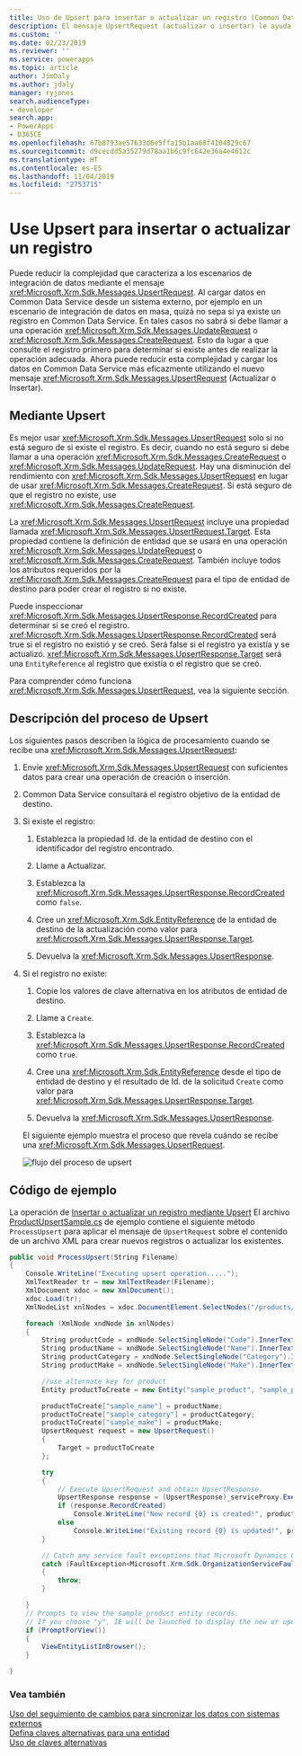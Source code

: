 ```yaml
---
title: Uso de Upsert para insertar o actualizar un registro (Common Data Service) | Microsoft Docs
description: El mensaje UpsertRequest (actualizar o insertar) le ayuda a simplificar varios escenarios de integración de datos en los que no sabe si ya existe un registro en Dynamics 365. En tales casos no sabrá si debe llamar a una operación UpdateRequest o CreateRequest. Esto da lugar a que consulte el registro primero para determinar si existe antes de realizar la operación adecuada. El mensaje UpsertRequest le ayuda a solucionar este problema
ms.custom: ''
ms.date: 02/23/2019
ms.reviewer: ''
ms.service: powerapps
ms.topic: article
author: JimDaly
ms.author: jdaly
manager: ryjones
search.audienceType:
- developer
search.app:
- PowerApps
- D365CE
ms.openlocfilehash: 67b8793ae57633d6e5ffa15b1aa68f4104829c67
ms.sourcegitcommit: d9cecdd5a35279d78aa1b6c9fc642e36a4e4612c
ms.translationtype: HT
ms.contentlocale: es-ES
ms.lasthandoff: 11/04/2019
ms.locfileid: "2753715"
---
```

# <a name="use-upsert-to-insert-or-update-a-record"></a>Use Upsert para insertar o actualizar un registro

Puede reducir la complejidad que caracteriza a los escenarios de integración de datos mediante el mensaje <xref:Microsoft.Xrm.Sdk.Messages.UpsertRequest>. Al cargar datos en Common Data Service desde un sistema externo, por ejemplo en un escenario de integración de datos en masa, quizá no sepa si ya existe un registro en Common Data Service. En tales casos no sabrá si debe llamar a una operación <xref:Microsoft.Xrm.Sdk.Messages.UpdateRequest> o <xref:Microsoft.Xrm.Sdk.Messages.CreateRequest>. Esto da lugar a que consulte el registro primero para determinar si existe antes de realizar la operación adecuada. Ahora puede reducir esta complejidad y cargar los datos en Common Data Service más eficazmente utilizando el nuevo mensaje <xref:Microsoft.Xrm.Sdk.Messages.UpsertRequest> (Actualizar o Insertar).  
  
<a name="BKMK_UsingUpsert"></a>   
## <a name="using-upsert"></a>Mediante Upsert  
 Es mejor usar <xref:Microsoft.Xrm.Sdk.Messages.UpsertRequest> solo si no está seguro de si existe el registro. Es decir, cuando no está seguro si debe llamar a una operación <xref:Microsoft.Xrm.Sdk.Messages.CreateRequest> o <xref:Microsoft.Xrm.Sdk.Messages.UpdateRequest>. Hay una disminución del rendimiento con <xref:Microsoft.Xrm.Sdk.Messages.UpsertRequest> en lugar de usar <xref:Microsoft.Xrm.Sdk.Messages.CreateRequest>. Si está seguro de que el registro no existe, use <xref:Microsoft.Xrm.Sdk.Messages.CreateRequest>.  
  
 La <xref:Microsoft.Xrm.Sdk.Messages.UpsertRequest> incluye una propiedad llamada <xref:Microsoft.Xrm.Sdk.Messages.UpsertRequest.Target>. Esta propiedad contiene la definición de entidad que se usará en una operación <xref:Microsoft.Xrm.Sdk.Messages.UpdateRequest> o <xref:Microsoft.Xrm.Sdk.Messages.CreateRequest>. También incluye todos los atributos requeridos por la <xref:Microsoft.Xrm.Sdk.Messages.CreateRequest> para el tipo de entidad de destino para poder crear el registro si no existe.  
  
 Puede inspeccionar <xref:Microsoft.Xrm.Sdk.Messages.UpsertResponse.RecordCreated> para determinar si se creó el registro. <xref:Microsoft.Xrm.Sdk.Messages.UpsertResponse.RecordCreated> será true si el registro no existió y se creó. Será false si el registro ya existía y se actualizó. <xref:Microsoft.Xrm.Sdk.Messages.UpsertResponse.Target> será una `EntityReference` al registro que existía o el registro que se creó.  
  
 Para comprender cómo funciona <xref:Microsoft.Xrm.Sdk.Messages.UpsertRequest>, vea la siguiente sección.  
  
<a name="BKMK_upsert"></a>   
## <a name="understanding-the-upsert-process"></a>Descripción del proceso de Upsert  
 Los siguientes pasos describen la lógica de procesamiento cuando se recibe una <xref:Microsoft.Xrm.Sdk.Messages.UpsertRequest>:  
  
1. Envíe <xref:Microsoft.Xrm.Sdk.Messages.UpsertRequest> con suficientes datos para crear una operación de creación o inserción.  
  
2. Common Data Service consultará el registro objetivo de la entidad de destino.  
  
3. Si existe el registro:  
  
   1.  Establezca la propiedad Id. de la entidad de destino con el identificador del registro encontrado.  
  
   2.  Llame a Actualizar.  
  
   3.  Establezca la <xref:Microsoft.Xrm.Sdk.Messages.UpsertResponse.RecordCreated> como `false`.  
  
   4.  Cree un <xref:Microsoft.Xrm.Sdk.EntityReference> de la entidad de destino de la actualización como valor para <xref:Microsoft.Xrm.Sdk.Messages.UpsertResponse.Target>.  
  
   5.  Devuelva la <xref:Microsoft.Xrm.Sdk.Messages.UpsertResponse>.  
  
4. Si el registro no existe:  
  
   1.  Copie los valores de clave alternativa en los atributos de entidad de destino.  
  
   2.  Llame a `Create`.  
  
   3.  Establezca la <xref:Microsoft.Xrm.Sdk.Messages.UpsertResponse.RecordCreated> como `true`.  
  
   4.  Cree una <xref:Microsoft.Xrm.Sdk.EntityReference> desde el tipo de entidad de destino y el resultado de Id. de la solicitud `Create` como valor para <xref:Microsoft.Xrm.Sdk.Messages.UpsertResponse.Target>.  
  
   5.  Devuelva la <xref:Microsoft.Xrm.Sdk.Messages.UpsertResponse>.  
  
   El siguiente ejemplo muestra el proceso que revela cuándo se recibe una <xref:Microsoft.Xrm.Sdk.Messages.UpsertRequest>.  
  
   ![flujo del proceso de upsert](media/upsert-flowchart-dynamics-crm-2015.png "flujo del proceso de upsert")  
  
<a name="BKMK_SampleCode"></a>   
## <a name="sample-code"></a>Código de ejemplo   
 La operación de [Insertar o actualizar un registro mediante Upsert](https://go.microsoft.com/fwlink/p/?LinkId=532924) El archivo [ProductUpsertSample.cs](https://code.msdn.microsoft.com/Insert-or-update-a-record-aa160870/sourcecode?fileId=136218&pathId=1243320355) de ejemplo contiene el siguiente método `ProcessUpsert` para aplicar el mensaje de `UpsertRequest` sobre el contenido de un archivo XML para crear nuevos registros o actualizar los existentes.  
  
```csharp
public void ProcessUpsert(String Filename)
{
    Console.WriteLine("Executing upsert operation.....");
    XmlTextReader tr = new XmlTextReader(Filename);
    XmlDocument xdoc = new XmlDocument();
    xdoc.Load(tr);
    XmlNodeList xnlNodes = xdoc.DocumentElement.SelectNodes("/products/product");

    foreach (XmlNode xndNode in xnlNodes)
    {
        String productCode = xndNode.SelectSingleNode("Code").InnerText;
        String productName = xndNode.SelectSingleNode("Name").InnerText;
        String productCategory = xndNode.SelectSingleNode("Category").InnerText;
        String productMake = xndNode.SelectSingleNode("Make").InnerText;

        //use alternate key for product
        Entity productToCreate = new Entity("sample_product", "sample_productcode", productCode);

        productToCreate["sample_name"] = productName;
        productToCreate["sample_category"] = productCategory;
        productToCreate["sample_make"] = productMake;
        UpsertRequest request = new UpsertRequest()
        {
            Target = productToCreate
        };

        try
        {
            // Execute UpsertRequest and obtain UpsertResponse. 
            UpsertResponse response = (UpsertResponse)_serviceProxy.Execute(request);
            if (response.RecordCreated)
                Console.WriteLine("New record {0} is created!", productName);
            else
                Console.WriteLine("Existing record {0} is updated!", productName);
        }

        // Catch any service fault exceptions that Microsoft Dynamics CRM throws.
        catch (FaultException<Microsoft.Xrm.Sdk.OrganizationServiceFault>)
        {
            throw;
        }

    }
    // Prompts to view the sample_product entity records.
    // If you choose "y", IE will be launched to display the new or updated records.
    if (PromptForView())
    {
        ViewEntityListInBrowser();
    }

}
```
  
### <a name="see-also"></a>Vea también  
 [Uso del seguimiento de cambios para sincronizar los datos con sistemas externos](use-change-tracking-synchronize-data-external-systems.md)   
 [Defina claves alternativas para una entidad](define-alternate-keys-entity.md)   
 [Uso de claves alternativas](use-alternate-key-create-record.md)
